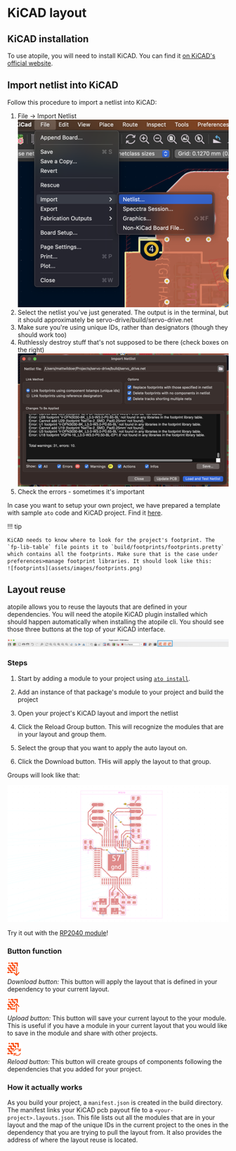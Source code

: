 # KiCAD layout

## KiCAD installation

To use atopile, you will need to install KiCAD. You can find it [on KiCAD's official website](https://www.kicad.org/download/).

## Import netlist into KiCAD

Follow this procedure to import a netlist into KiCAD:

1. File -> Import Netlist
![Import Netlist](assets/images/file-import.png)
1. Select the netlist you've just generated. The output is in the terminal, but it should approximately be servo-drive/build/servo-drive.net
2. Make sure you're using unique IDs, rather than designators (though they should work too)
3. Ruthlessly destroy stuff that's not supposed to be there (check boxes on the right)
![Import Netlist 2](assets/images/import-settings.png)
1. Check the errors - sometimes it's important

In case you want to setup your own project, we have prepared a template with sample `ato` code and KiCAD project. Find it [here](https://github.com/atopile/project-template).

!!! tip

    KiCAD needs to know where to look for the project's footprint. The `fp-lib-table` file points it to `build/footprints/footprints.pretty` which contains all the footprints. Make sure that is the case under preferences>manage footprint libraries. It should look like this:
    ![footprints](assets/images/footprints.png)

## Layout reuse
atopile allows you to reuse the layouts that are defined in your dependencies. You will need the atopile KiCAD plugin installed which should happen automatically when installing the atopile cli. You should see those three buttons at the top of your KiCAD interface.

![KiCAD Buttons](assets/images/kicad_buttons.png)

### Steps

1) Start by adding a module to your project using [`ato install`](install.md/#installing-packages).

2) Add an instance of that package's module to your project and build the project

3) Open your project's KiCAD layout and import the netlist

4) Click the Reload Group button. This will recognize the modules that are in your layout and group them.

5) Select the group that you want to apply the auto layout on.

6) Click the Download button. THis will apply the layout to that group.

Groups will look like that:

![Groups](assets/images/groups.png)

Try it out with the [RP2040 module](https://packages.atopile.io/package/rp2040)!

### Button function

![Download Group](assets/images/download.png) <br/>
*Download button:* This button will apply the layout that is defined in your dependency to your current layout.

![Upload Group](assets/images/upload.png) <br/>
*Upload button:* This button will save your current layout to the your module. This is useful if you have a module in your current layout that you would like to save in the module and share with other projects.

![Reload Group](assets/images/reload.png) <br/>
*Reload button:* This button will create groups of components following the dependencies that you added for your project.

### How it actually works

As you build your project, a `manifest.json` is created in the build directory. The manifest links your KiCAD pcb payout file to a `<your-project>.layouts.json`. This file lists out all the modules that are in your layout and the map of the unique IDs in the current project to the ones in the dependency that you are trying to pull the layout from. It also provides the address of where the layout reuse is located.